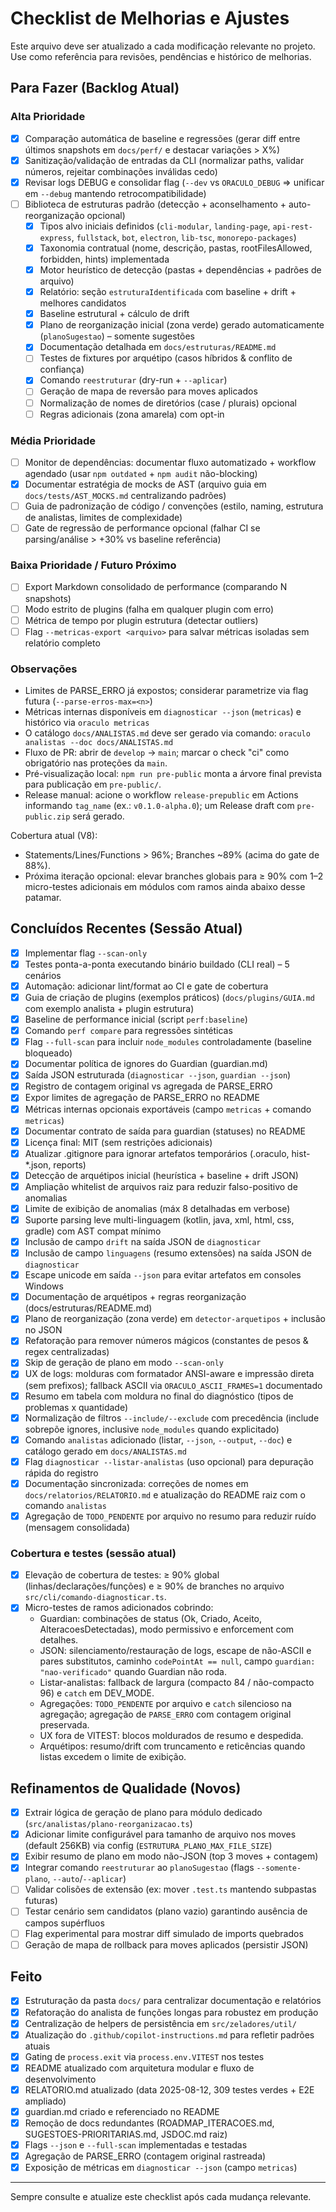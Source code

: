 # Checklist de Melhorias e Ajustes

Este arquivo deve ser atualizado a cada modificação relevante no projeto. Use como referência para revisões, pendências e histórico de melhorias.

## Para Fazer (Backlog Atual)

### Alta Prioridade

- [x] Comparação automática de baseline e regressões (gerar diff entre últimos snapshots em `docs/perf/` e destacar variações > X%)
- [x] Sanitização/validação de entradas da CLI (normalizar paths, validar números, rejeitar combinações inválidas cedo)
- [x] Revisar logs DEBUG e consolidar flag (`--dev` vs `ORACULO_DEBUG` => unificar em `--debug` mantendo retrocompatibilidade)
- [ ] Biblioteca de estruturas padrão (detecção + aconselhamento + auto-reorganização opcional)
  - [x] Tipos alvo iniciais definidos (`cli-modular`, `landing-page`, `api-rest-express`, `fullstack`, `bot`, `electron`, `lib-tsc`, `monorepo-packages`)
  - [x] Taxonomia contratual (nome, descrição, pastas, rootFilesAllowed, forbidden, hints) implementada
  - [x] Motor heurístico de detecção (pastas + dependências + padrões de arquivo)
  - [x] Relatório: seção `estruturaIdentificada` com baseline + drift + melhores candidatos
  - [x] Baseline estrutural + cálculo de drift
  - [x] Plano de reorganização inicial (zona verde) gerado automaticamente (`planoSugestao`) – somente sugestões
  - [x] Documentação detalhada em `docs/estruturas/README.md`
  - [ ] Testes de fixtures por arquétipo (casos híbridos & conflito de confiança)
  - [x] Comando `reestruturar` (dry-run + `--aplicar`)
  - [ ] Geração de mapa de reversão para moves aplicados
  - [ ] Normalização de nomes de diretórios (case / plurais) opcional
  - [ ] Regras adicionais (zona amarela) com opt-in

### Média Prioridade

- [ ] Monitor de dependências: documentar fluxo automatizado + workflow agendado (usar `npm outdated` + `npm audit` não-blocking)
- [x] Documentar estratégia de mocks de AST (arquivo guia em `docs/tests/AST_MOCKS.md` centralizando padrões)
- [ ] Guia de padronização de código / convenções (estilo, naming, estrutura de analistas, limites de complexidade)
- [ ] Gate de regressão de performance opcional (falhar CI se parsing/análise > +30% vs baseline referência) <!-- próximo passo: integrar comando perf compare no CI -->

### Baixa Prioridade / Futuro Próximo

- [ ] Export Markdown consolidado de performance (comparando N snapshots)
- [ ] Modo estrito de plugins (falha em qualquer plugin com erro)
- [ ] Métrica de tempo por plugin estrutura (detectar outliers)
- [ ] Flag `--metricas-export <arquivo>` para salvar métricas isoladas sem relatório completo

### Observações

- Limites de PARSE_ERRO já expostos; considerar parametrize via flag futura (`--parse-erros-max=<n>`)
- Métricas internas disponíveis em `diagnosticar --json` (`metricas`) e histórico via `oraculo metricas`
- O catálogo `docs/ANALISTAS.md` deve ser gerado via comando: `oraculo analistas --doc docs/ANALISTAS.md`
- Fluxo de PR: abrir de `develop` → `main`; marcar o check "ci" como obrigatório nas proteções da `main`.
- Pré-visualização local: `npm run pre-public` monta a árvore final prevista para publicação em `pre-public/`.
- Release manual: acione o workflow `release-prepublic` em Actions informando `tag_name` (ex.: `v0.1.0-alpha.0`); um Release draft com `pre-public.zip` será gerado.

Cobertura atual (V8):

- Statements/Lines/Functions > 96%; Branches ~89% (acima do gate de 88%).
- Próxima iteração opcional: elevar branches globais para ≥ 90% com 1–2 micro-testes adicionais em módulos com ramos ainda abaixo desse patamar.

## Concluídos Recentes (Sessão Atual)

- [x] Implementar flag `--scan-only`
- [x] Testes ponta-a-ponta executando binário buildado (CLI real) – 5 cenários
- [x] Automação: adicionar lint/format ao CI e gate de cobertura
- [x] Guia de criação de plugins (exemplos práticos) (`docs/plugins/GUIA.md` com exemplo analista + plugin estrutura)
- [x] Baseline de performance inicial (script `perf:baseline`)
- [x] Comando `perf compare` para regressões sintéticas
- [x] Flag `--full-scan` para incluir `node_modules` controladamente (baseline bloqueado)
- [x] Documentar política de ignores do Guardian (guardian.md)
- [x] Saída JSON estruturada (`diagnosticar --json`, `guardian --json`)
- [x] Registro de contagem original vs agregada de PARSE_ERRO
- [x] Expor limites de agregação de PARSE_ERRO no README
- [x] Métricas internas opcionais exportáveis (campo `metricas` + comando `metricas`)
- [x] Documentar contrato de saída para guardian (statuses) no README
- [x] Licença final: MIT (sem restrições adicionais)
- [x] Atualizar .gitignore para ignorar artefatos temporários (.oraculo, hist-\*.json, reports)
- [x] Detecção de arquétipos inicial (heurística + baseline + drift JSON)
- [x] Ampliação whitelist de arquivos raiz para reduzir falso-positivo de anomalias
- [x] Limite de exibição de anomalias (máx 8 detalhadas em verbose)
- [x] Suporte parsing leve multi-linguagem (kotlin, java, xml, html, css, gradle) com AST compat mínimo
- [x] Inclusão de campo `drift` na saída JSON de `diagnosticar`
- [x] Inclusão de campo `linguagens` (resumo extensões) na saída JSON de `diagnosticar`
- [x] Escape unicode em saída `--json` para evitar artefatos em consoles Windows
- [x] Documentação de arquétipos + regras reorganização (docs/estruturas/README.md)
- [x] Plano de reorganização (zona verde) em `detector-arquetipos` + inclusão no JSON
- [x] Refatoração para remover números mágicos (constantes de pesos & regex centralizadas)
- [x] Skip de geração de plano em modo `--scan-only`
- [x] UX de logs: molduras com formatador ANSI-aware e impressão direta (sem prefixos); fallback ASCII via `ORACULO_ASCII_FRAMES=1` documentado
- [x] Resumo em tabela com moldura no final do diagnóstico (tipos de problemas x quantidade)
- [x] Normalização de filtros `--include/--exclude` com precedência (include sobrepõe ignores, inclusive `node_modules` quando explicitado)
- [x] Comando `analistas` adicionado (listar, `--json`, `--output`, `--doc`) e catálogo gerado em `docs/ANALISTAS.md`
- [x] Flag `diagnosticar --listar-analistas` (uso opcional) para depuração rápida do registro
- [x] Documentação sincronizada: correções de nomes em `docs/relatorios/RELATORIO.md` e atualização do README raiz com o comando `analistas`
- [x] Agregação de `TODO_PENDENTE` por arquivo no resumo para reduzir ruído (mensagem consolidada)

### Cobertura e testes (sessão atual)

- [x] Elevação de cobertura de testes: ≥ 90% global (linhas/declarações/funções) e ≥ 90% de branches no arquivo `src/cli/comando-diagnosticar.ts`.
- [x] Micro-testes de ramos adicionados cobrindo:
  - Guardian: combinações de status (Ok, Criado, Aceito, AlteracoesDetectadas), modo permissivo e enforcement com detalhes.
  - JSON: silenciamento/restauração de logs, escape de não-ASCII e pares substitutos, caminho `codePointAt == null`, campo `guardian: "nao-verificado"` quando Guardian não roda.
  - Listar-analistas: fallback de largura (compacto 84 / não-compacto 96) e `catch` em DEV_MODE.
  - Agregações: `TODO_PENDENTE` por arquivo e `catch` silencioso na agregação; agregação de `PARSE_ERRO` com contagem original preservada.
  - UX fora de VITEST: blocos moldurados de resumo e despedida.
  - Arquétipos: resumo/drift com truncamento e reticências quando listas excedem o limite de exibição.

## Refinamentos de Qualidade (Novos)

- [x] Extrair lógica de geração de plano para módulo dedicado (`src/analistas/plano-reorganizacao.ts`)
- [x] Adicionar limite configurável para tamanho de arquivo nos moves (default 256KB) via config (`ESTRUTURA_PLANO_MAX_FILE_SIZE`)
- [x] Exibir resumo de plano em modo não-JSON (top 3 moves + contagem)
- [x] Integrar comando `reestruturar` ao `planoSugestao` (flags `--somente-plano`, `--auto`/`--aplicar`)
- [ ] Validar colisões de extensão (ex: mover `.test.ts` mantendo subpastas futuras)
- [ ] Testar cenário sem candidatos (plano vazio) garantindo ausência de campos supérfluos
- [ ] Flag experimental para mostrar diff simulado de imports quebrados
- [ ] Geração de mapa de rollback para moves aplicados (persistir JSON)

## Feito

- [x] Estruturação da pasta `docs/` para centralizar documentação e relatórios
- [x] Refatoração do analista de funções longas para robustez em produção
- [x] Centralização de helpers de persistência em `src/zeladores/util/`
- [x] Atualização do `.github/copilot-instructions.md` para refletir padrões atuais
- [x] Gating de `process.exit` via `process.env.VITEST` nos testes
- [x] README atualizado com arquitetura modular e fluxo de desenvolvimento
- [x] RELATORIO.md atualizado (data 2025-08-12, 309 testes verdes + E2E ampliado)
- [x] guardian.md criado e referenciado no README
- [x] Remoção de docs redundantes (ROADMAP_ITERACOES.md, SUGESTOES-PRIORITARIAS.md, JSDOC.md raiz)
- [x] Flags `--json` e `--full-scan` implementadas e testadas
- [x] Agregação de PARSE_ERRO (contagem original rastreada)
- [x] Exposição de métricas em `diagnosticar --json` (campo `metricas`)

---

Sempre consulte e atualize este checklist após cada mudança relevante.
